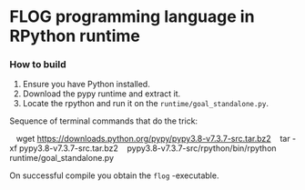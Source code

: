 # FLOG programming language in RPython runtime

### How to build

 1. Ensure you have Python installed.
 2. Download the pypy runtime and extract it.
 3. Locate the rpython and run it on the `runtime/goal_standalone.py`.

Sequence of terminal commands that do the trick:

    wget https://downloads.python.org/pypy/pypy3.8-v7.3.7-src.tar.bz2
    tar -xf pypy3.8-v7.3.7-src.tar.bz2
    pypy3.8-v7.3.7-src/rpython/bin/rpython runtime/goal_standalone.py 

On successful compile you obtain the `flog` -executable.
